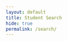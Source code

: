 ```yaml
---
layout: default
title: Student Search
hide: true
permalink: /search/
---
```

<html lang="en">
<head>
    <meta charset="UTF-8">
    <meta name="viewport" content="width=device-width, initial-scale=1.0">
    <title>Student Selection</title>
    <!-- Remove or correct CSS link if needed -->
    <!-- <link rel="stylesheet" href="styles.css"> -->
    <style>
        body {
            font-family: Arial, sans-serif;
            margin: 20px;
        }

        h1, h2 {
            margin-bottom: 10px;
        }

        form {
            margin-bottom: 20px;
        }

        label {
            display: inline-block;
            width: 150px;
            margin-bottom: 5px;
        }

        input[type="text"], input[type="number"] {
            width: 300px;
            padding: 5px;
        }

        button {
            padding: 8px 15px;
            cursor: pointer;
        }
    </style>
</head>
<body>
    <h1>Student Selection</h1>
    <h2>Add New Student</h2>
    <form id="addStudentForm">
        <label for="name">Name:</label>
        <input type="text" id="name" name="name" required><br><br>
        <label for="subjects">Subjects Known (comma-separated):</label>
        <input type="text" id="subjects" name="subjects" required><br><br>
        <label for="location">Preferred Location:</label>
        <input type="text" id="location" name="location" required><br><br>
        <label for="internship">Internship Preferred:</label>
        <input type="checkbox" id="internship" name="internship"><br><br>
        <button type="submit">Add Student</button>
    </form>
    <h2>Find Most Relevant Student</h2>
    <form id="findStudentForm">
        <label for="newStudent">New Student Information:</label><br>
        <input type="text" id="newStudent" name="newStudent" placeholder="Enter name, subjects, location, internship preference"><br><br>
        <label for="k">Number of Neighbors (k):</label>
        <input type="number" id="k" name="k" min="1" value="1"><br><br>
        <button type="submit">Find Most Relevant Student</button>
    </form>
    <h2>Display All Students</h2>
        <button onclick="getAllStudents()">Get All Students</button>
        <ul id="studentList"></ul>
    <div id="result"></div>

    <script>
        document.getElementById('addStudentForm').addEventListener('submit', addStudent);
        document.getElementById('findStudentForm').addEventListener('submit', findMostRelevantStudent);

        function addStudent(event) {
            event.preventDefault();
            const formData = new FormData(event.target);
            const studentData = {
                name: formData.get('name'),
                subjectsKnown: formData.get('subjects').split(',').map(subject => subject.trim()),
                preferredLocation: formData.get('location'),
                internshipPreferred: formData.get('internship') === 'on'
            };
            fetch('http://localhost:8911/api/student/add', {
                method: 'POST',
                headers: {
                    'Content-Type': 'application/json',
                },
                body: JSON.stringify(studentData),
            })
            .then(response => response.text())
            .then(message => alert(message))
            .catch(error => console.error('Error:', error));
        }

        function findMostRelevantStudent(event) {
            event.preventDefault();
            const formData = new FormData(event.target);
            const newStudentInfo = formData.get('newStudent').split(',').map(info => info.trim());
            const newStudent = {
                name: newStudentInfo[0],
                subjectsKnown: newStudentInfo[1],
                preferredLocation: newStudentInfo[2],
                internshipPreferred: newStudentInfo[3] === 'true' || newStudentInfo[3] === '1' || newStudentInfo[3] === 'on'
            };
            const k = document.getElementById('k').value; // Get k value from input
            fetch(`http://localhost:8911/api/student/findMostRelevant?k=${k}`, {
                method: 'POST',
                headers: {
                    'Content-Type': 'application/json',
                },
                body: JSON.stringify(newStudent),
            })
            .then(response => response.json())
            .then(data => {
                document.getElementById('result').innerText = `Most relevant student: ${data.name}`;
            })
            .catch(error => console.error('Error:', error));
        }
         // Function to fetch all students and display them
        function getAllStudents() {
            fetch('http://localhost:8911/api/student/allStudents')
            .then(response => {
                if (!response.ok) {
                    throw new Error('Network response was not ok');
                }
                return response.json();
            })
            .then(data => {
                const studentList = document.getElementById('studentList');
                // Clear previous list items if any
                studentList.innerHTML = '';
                data.forEach(student => {
                    const listItem = document.createElement('li');
                    listItem.textContent = `Name: ${student.name}, Subjects: ${student.subjectsKnown.join(', ')}, Location: ${student.preferredLocation}`;
                    studentList.appendChild(listItem);
                });
            })
            .catch(error => {
                console.error('Error fetching students:', error);
                alert('Error fetching students. Please try again.');
            });
        }
    </script>
</body>
</html>
